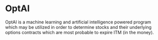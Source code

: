 # OptAI
OptAI is a machine learning and artificial intelligence powered program which may be utilized in order to determine stocks and their underlying options contracts which are most probable to expire ITM (in the money).
